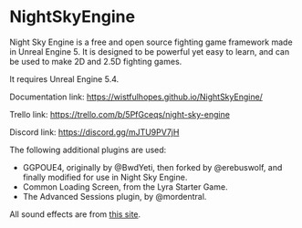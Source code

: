 # NightSkyEngine

Night Sky Engine is a free and open source fighting game framework made in Unreal Engine 5. It is designed to be powerful yet easy to learn, and can be used to make 2D and 2.5D fighting games.

It requires Unreal Engine 5.4. 

Documentation link: https://wistfulhopes.github.io/NightSkyEngine/

Trello link: https://trello.com/b/5PfGceqs/night-sky-engine

Discord link: https://discord.gg/mJTU9PV7jH

The following additional plugins are used:

- GGPOUE4, originally by @BwdYeti, then forked by @erebuswolf, and finally modified for use in Night Sky Engine.
- Common Loading Screen, from the Lyra Starter Game.
- The Advanced Sessions plugin, by @mordentral.

All sound effects are from [this site](http://osabisi.sakura.ne.jp/m2/).
